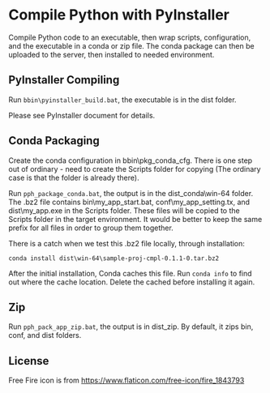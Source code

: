 # Compile Python with PyInstaller

Compile Python code to an executable, then wrap scripts, configuration, 
and the executable in a conda or zip file. The conda package can then be
uploaded to the server, then installed to needed environment.

## PyInstaller Compiling

Run ```bbin\pyinstaller_build.bat```, the executable is in the dist folder.

Please see PyInstaller document for details.

## Conda Packaging
Create the conda configuration in bbin\pkg_conda_cfg. There is one step out of
ordinary - need to create the Scripts folder for copying (The ordinary case is
that the folder is already there).

Run ```pph_package_conda.bat```, the output is in the dist_conda\win-64 folder.
The .bz2 file contains bin\my_app_start.bat, conf\my_app_setting.tx, and 
dist\my_app.exe in the Scripts folder. These files will be copied to the
Scripts folder in the target environment. It would be better to keep the same
prefix for all files in order to group them together.

There is a catch when we test this .bz2 file locally, through installation:

```conda install dist\win-64\sample-proj-cmpl-0.1.1-0.tar.bz2```

After the initial installation, Conda caches this file. Run
```conda info``` to find out where the cache location. Delete the cached 
before installing it again.

## Zip 

Run ```pph_pack_app_zip.bat```, the output is in dist_zip. By default, it
zips bin, conf, and dist folders.


## License

Free Fire icon is from https://www.flaticon.com/free-icon/fire_1843793